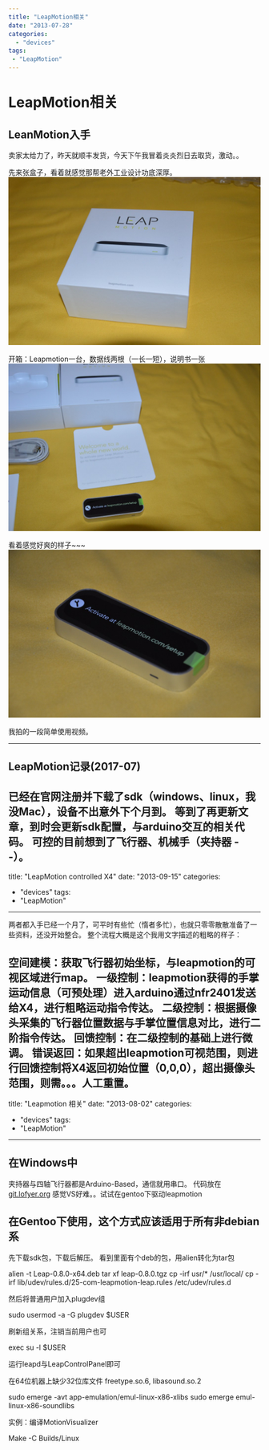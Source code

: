 ```yaml
---
title: "LeapMotion相关"
date: "2013-07-28"
categories: 
  - "devices"
tags:
 - "LeapMotion"
---
```


# LeapMotion相关

## LeanMotion入手

卖家太给力了，昨天就顺丰发货，今天下午我冒着炎炎烈日去取货，激动。。

先来张盒子，看着就感觉那帮老外工业设计功底深厚。 [![DSC_0003](/blog/images/DSC_0003-1024x680.jpg)](http://blog.lofyer.org/2013/07/leapmotion-%e5%85%a5%e6%89%8b%ef%bc%8c%e6%99%92%e4%b8%80%e4%b8%8b%e5%bc%80%e7%ae%b1%e4%bb%a5%e5%8f%8a%e5%9f%ba%e6%9c%ac%e6%93%8d%e4%bd%9c/dsc_0003/)

开箱：Leapmotion一台，数据线两根（一长一短），说明书一张 [![DSC_0006](/blog/images/DSC_0006-1024x680.jpg)](http://blog.lofyer.org/2013/07/leapmotion-%e5%85%a5%e6%89%8b%ef%bc%8c%e6%99%92%e4%b8%80%e4%b8%8b%e5%bc%80%e7%ae%b1%e4%bb%a5%e5%8f%8a%e5%9f%ba%e6%9c%ac%e6%93%8d%e4%bd%9c/dsc_0006/)

看着感觉好爽的样子~~~ [![DSC_0008](/blog/images/DSC_0008-1024x680.jpg)](http://blog.lofyer.org/2013/07/leapmotion-%e5%85%a5%e6%89%8b%ef%bc%8c%e6%99%92%e4%b8%80%e4%b8%8b%e5%bc%80%e7%ae%b1%e4%bb%a5%e5%8f%8a%e5%9f%ba%e6%9c%ac%e6%93%8d%e4%bd%9c/dsc_0008/)

我拍的一段简单使用视频。

---

## LeapMotion记录(2017-07)

已经在官网注册并下载了sdk（windows、linux，我没Mac），设备不出意外下个月到。 等到了再更新文章，到时会更新sdk配置，与arduino交互的相关代码。 可控的目前想到了飞行器、机械手（夹持器 - -）。
---
title: "LeapMotion controlled X4"
date: "2013-09-15"
categories: 
  - "devices"
tags:
 - "LeapMotion"
---

两者都入手已经一个月了，可平时有些忙（惰者多忙），也就只零零散散准备了一些资料，还没开始整合。 整个流程大概是这个我用文字描述的粗略的样子：

空间建模：获取飞行器初始坐标，与leapmotion的可视区域进行map。 一级控制：leapmotion获得的手掌运动信息（可预处理）进入arduino通过nfr2401发送给X4，进行粗略运动指令传达。 二级控制：根据摄像头采集的飞行器位置数据与手掌位置信息对比，进行二阶指令传达。 回馈控制：在二级控制的基础上进行微调。 错误返回：如果超出leapmotion可视范围，则进行回馈控制将X4返回初始位置（0,0,0），超出摄像头范围，则需。。。人工重置。
---
title: "Leapmotion 相关"
date: "2013-08-02"
categories: 
  - "devices"
tags:
 - "LeapMotion"
---

## 在Windows中

夹持器与四轴飞行器都是Arduino-Based，通信就用串口。 代码放在[git.lofyer.org](http://git.lofyer.org/cgit.cgi/fun/robohand/ "http://git.lofyer.org/cgit.cgi/fun/robohand/") 感觉VS好难。。试试在gentoo下驱动leapmotion

## 在Gentoo下使用，这个方式应该适用于所有非debian系

先下载sdk包，下载后解压。 看到里面有个deb的包，用alien转化为tar包

alien -t Leap-0.8.0-x64.deb
tar xf leap-0.8.0.tgz
cp -irf usr/* /usr/local/
cp -irf lib/udev/rules.d/25-com-leapmotion-leap.rules /etc/udev/rules.d

然后将普通用户加入plugdev组

sudo usermod -a -G plugdev $USER

刷新组关系，注销当前用户也可

exec su -l $USER

运行leapd与LeapControlPanel即可

在64位机器上缺少32位库文件 freetype.so.6, libasound.so.2

sudo emerge -avt app-emulation/emul-linux-x86-xlibs
sudo emerge emul-linux-x86-soundlibs

实例：编译MotionVisualizer

Make -C Builds/Linux
